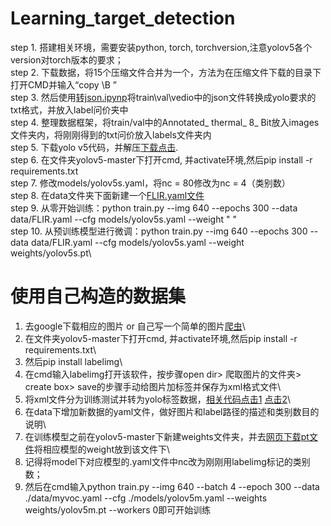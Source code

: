 # Learning_target_detection
step 1. 搭建相关环境，需要安装python, torch, torchversion,注意yolov5各个version对torch版本的要求；\
step 2. 下载数据，将15个压缩文件合并为一个，方法为在压缩文件下载的目录下打开CMD并输入“copy \B ” \
step 3. 然后使用[转json.ipynp](https://github.com/chenbinluo/Learning_target_detection/blob/main/json_to_yolo.ipynb)将train\val\vedio中的json文件转换成yolo要求的txt格式，并放入label问价夹中\
step 4. 整理数据框架，将train/val中的Annotated_ thermal_ 8_ Bit放入images文件夹内，将刚刚得到的txt问价放入labels文件夹内\
step 5. 下载yolo v5代码，并解压[下载点击](https://github.com/ultralytics/yolov5).\
step 6. 在文件夹yolov5-master下打开cmd, 并activate环境,然后pip install -r requirements.txt\
step 7. 修改models/yolov5s.yaml，将nc = 80修改为nc = 4（类别数）\
step 8. 在data文件夹下面新建一个[FLIR.yaml文件](https://github.com/chenbinluo/Learning_target_detection/blob/main/FLIR.yaml)\
step 9. 从零开始训练：python train.py --img 640 --epochs 300 --data data/FLIR.yaml --cfg models/yolov5s.yaml --weight " "\
step 10. 从预训练模型进行微调：python train.py --img 640 --epochs 300 --data data/FLIR.yaml --cfg models/yolov5s.yaml --weight weights/yolov5s.pt\

# 使用自己构造的数据集
1. 去google下载相应的图片 or 自己写一个简单的图片[爬虫](https://github.com/chenbinluo/Learning_target_detection/blob/main/%E7%88%AC%E5%8F%96%E5%9B%BE%E7%89%87.ipynb)\
2. 在文件夹yolov5-master下打开cmd, 并activate环境,然后pip install -r requirements.txt\
3. 然后pip install labelimg\
4. 在cmd输入labelimg打开该软件，按步骤open dir> 爬取图片的文件夹> create box> save的步骤手动给图片加标签并保存为xml格式文件\
5. 将xml文件分为训练测试并转为yolo标签数据，[相关代码点击1](https://github.com/chenbinluo/Learning_target_detection/blob/main/split.py) [点击2](https://github.com/chenbinluo/Learning_target_detection/blob/main/txt2yolo_label.py)\
6. 在data下增加新数据的yaml文件，做好图片和label路径的描述和类别数目的说明\
7. 在训练模型之前在yolov5-master下新建weights文件夹，并去[网页下载pt文件](https://github.com/ultralytics/yolov5/releases)将相应模型的weight放到该文件下\
8. 记得将model下对应模型的.yaml文件中nc改为刚刚用labelimg标记的类别数；
9. 然后在cmd输入python train.py --img 640 --batch 4 --epoch 300 --data ./data/myvoc.yaml --cfg ./models/yolov5m.yaml --weights weights/yolov5m.pt --workers 0即可开始训练
